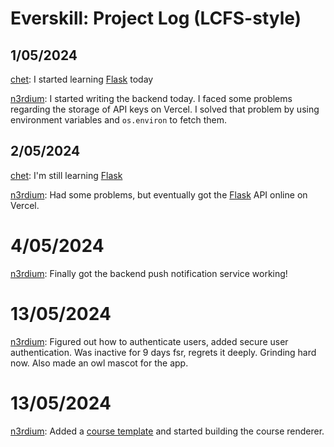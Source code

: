 # Everskill: Project Log (LCFS-style)

## 1/05/2024
[chet](https://github.com/chet-ag09): I started learning [Flask](https://flask.palletsprojects.com) today

[n3rdium](https://github.com/n3rdium): I started writing the backend today. I faced some problems regarding the storage of API keys on Vercel. I solved that problem by using environment variables and `os.environ` to fetch them.

## 2/05/2024
[chet](https://github.com/chet-ag09): I'm still learning [Flask](https://flask.palletsprojects.com)

[n3rdium](https://github.com/n3rdium): Had some problems, but eventually got the [Flask](https://flask.palletsprojects.com) API online on Vercel.

# 4/05/2024
[n3rdium](https://github.com/n3rdium): Finally got the backend push notification service working!

# 13/05/2024
[n3rdium](https://github.com/n3rdium): Figured out how to authenticate users, added secure user authentication. Was inactive for 9 days fsr, regrets it deeply. Grinding hard now. Also made an owl mascot for the app.

# 13/05/2024
[n3rdium](https://github.com/n3rdium): Added a [course template](https://github.com/N3RDIUM/everskill-course-template) and started building the course renderer.
